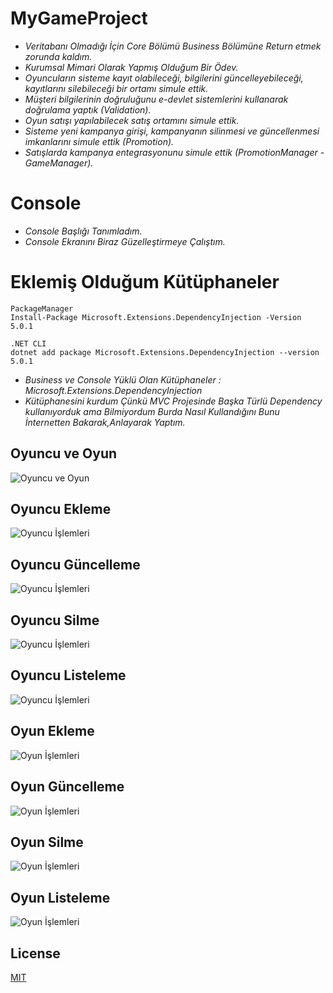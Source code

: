# MyGameProject
* *Veritabanı Olmadığı İçin Core Bölümü Business Bölümüne Return etmek zorunda kaldım.*
* *Kurumsal Mimari Olarak Yapmış Olduğum Bir Ödev.*
* *Oyuncuların sisteme kayıt olabileceği, bilgilerini güncelleyebileceği, kayıtlarını silebileceği bir ortamı simule ettik.*
* *Müşteri bilgilerinin doğruluğunu e-devlet sistemlerini kullanarak doğrulama yaptık (Validation).*
* *Oyun satışı yapılabilecek satış ortamını simule ettik.*
* *Sisteme yeni kampanya girişi, kampanyanın silinmesi ve güncellenmesi imkanlarını simule ettik (Promotion).*
* *Satışlarda kampanya entegrasyonunu simule ettik (PromotionManager - GameManager).*

# Console 
* *Console Başlığı Tanımladım.*
* *Console Ekranını Biraz Güzelleştirmeye Çalıştım.*

# Eklemiş Olduğum Kütüphaneler
```
PackageManager
Install-Package Microsoft.Extensions.DependencyInjection -Version 5.0.1

.NET CLI
dotnet add package Microsoft.Extensions.DependencyInjection --version 5.0.1
```

* *Business ve Console Yüklü Olan Kütüphaneler : Microsoft.Extensions.DependencyInjection*
* *Kütüphanesini kurdum Çünkü MVC Projesinde Başka Türlü Dependency kullanıyorduk ama Bilmiyordum Burda Nasıl Kullandığını Bunu İnternetten Bakarak,Anlayarak Yaptım.*

## Oyuncu ve Oyun
![Oyuncu ve Oyun](https://i.imgur.com/bmolxQw.png)

## Oyuncu Ekleme
![Oyuncu İşlemleri](https://i.imgur.com/Ps2SX9C.png)

## Oyuncu Güncelleme
![Oyuncu İşlemleri](https://i.imgur.com/zo6IkA3.png)

## Oyuncu Silme
![Oyuncu İşlemleri](https://i.imgur.com/ORz7Onw.png)

## Oyuncu Listeleme
![Oyuncu İşlemleri](https://i.imgur.com/P3jMZYv.png)

## Oyun Ekleme
![Oyun İşlemleri](https://i.imgur.com/wboDTMW.png)

## Oyun Güncelleme
![Oyun İşlemleri](https://i.imgur.com/MOW110m.png)

## Oyun Silme
![Oyun İşlemleri](https://i.imgur.com/4fDt9UV.png)

## Oyun Listeleme
![Oyun İşlemleri](https://i.imgur.com/U8PDiMz.png)


## License
[MIT](https://choosealicense.com/licenses/mit/)
